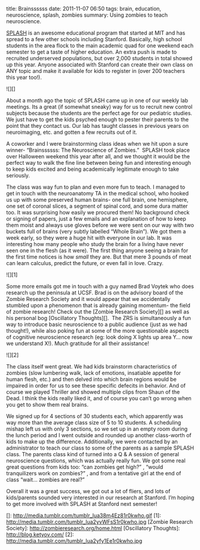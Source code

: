 title: Brainssssss
date: 2011-11-07 06:50
tags: brain, education, neuroscience, splash, zombies
summary: Using zombies to teach neuroscience.

[SPLASH][] is an awesome educational program that started at MIT and has spread to a few other schools including Stanford. Basically, high school students in the area flock to the main academic quad for one weekend each semester to get a taste of higher education. An extra push is made to recruited underserved populations, but over 2,000 students in total showed up this year. Anyone associated with Stanford can create their own class on ANY topic and make it available for kids to register in (over 200 teachers this year too!).

![][]

About a month ago the topic of SPLASH came up in one of our weekly lab meetings. Its a great (if somewhat sneaky) way for us to recruit new control subjects because the students are the perfect age for our pediatric studies. We just have to get the kids psyched enough to pester their parents to the point that they contact us. Our lab has taught classes in previous years on neuroimaging, etc. and gotten a few recruits out of it.  

A coworker and I were brainstorming class ideas when we hit upon a sure winner- “Brainssssss: The Neuroscience of Zombies.”  SPLASH took place over Halloween weekend this year after all, and we thought it would be the perfect way to walk the fine line between being fun and interesting enough to keep kids excited and being academically legitimate enough to take seriously.  

The class was way fun to plan and even more fun to teach. I managed to get in touch with the neuroanatomy TA in the medical school, who hooked us up with some preserved human brains- one full brain, one hemisphere, one set of coronal slices, a segment of spinal cord, and some dura matter too. It was surprising how easily we procured them! No background check or signing of papers, just a few emails and an explanation of how to keep them moist and always use gloves before we were sent on our way with two buckets full of brains (very subtly labelled “Whole Brain”). We got them a week early, so they were a huge hit with everyone in our lab. It was interesting how many people who study the brain for a living have never seen one in the flesh (as it were). The first thing anyone seeing a brain for the first time notices is how *small* they are. But that mere 3 pounds of meat can learn calculus, predict the future, or even fall in love. Crazy.  

![][1]

Some more emails got me in touch with a guy named Brad Voytek who does research up the peninsula at UCSF. Brad is on the advisory board of the Zombie Research Society and it would appear that we accidentally stumbled upon a phenomenon that is already gaining momentum- the field of zombie research! Check out the [Zombie Research Society][] as well as his personal bog [Oscillatory Thoughts][].  The ZRS is simultaneously a fun way to introduce basic neuroscience to a public audience (just as we had thought!), while also poking fun at some of the more questionable aspects of cognitive neuroscience research (eg: look doing X lights up area Y… now we understand X!). Much gratitude for all their assistance!  

![][2]

The class itself went great. We had kids brainstorm characteristics of zombies (slow lumbering walk, lack of emotions, insatiable appetite for human flesh, etc.) and then delved into which brain regions would be impaired in order for us to see these specific defecits in behavior. And of course we played Thriller and showed multiple clips from Shaun of the Dead. I think the kids really liked it, and of course you can’t go wrong when you get to show them real brains.  

We signed up for 4 sections of 30 students each, which apparently was way more than the average class size of 5 to 10 students. A scheduling mishap left us with only 3 sections, so we set up in an empty room during the lunch period and I went outside and rounded up another class-worth of kids to make up the difference. Additionally, we were contacted by an administrator to teach our class to some of the parents as a sample SPLASH class. The parents class kind of turned into a Q & A session of general neuroscience questions, which was actually really fun. We got some real great questions from kids too: “can zombies get high?” , “would tranquilizers work on zombies?” , and from a tentative girl at the end of class “wait… zombies are real?”  

Overall it was a great success, we got out a lot of fliers, and lots of kids/parents sounded very interested in our research at Stanford. I’m hoping to get more involved with SPLASH at Stanford next semester!  

  [SPLASH]: http://www.stanfordesp.org/
  []: http://media.tumblr.com/tumblr_lua38m4Ez81r0kwho.gif
  [1]: http://media.tumblr.com/tumblr_lua2yvWFsS1r0kwho.jpg
  [Zombie Research Society]: http://zombieresearch.org/home.html
  [Oscillatory Thoughts]: http://blog.ketyov.com/
  [2]: http://media.tumblr.com/tumblr_lua2yfy1Ee1r0kwho.jpg
